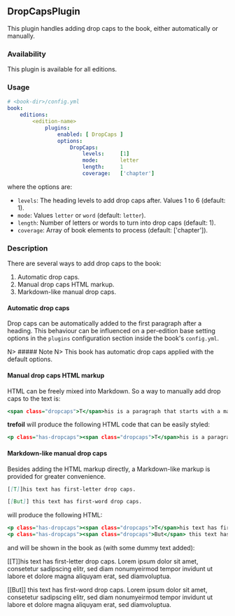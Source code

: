 ## DropCapsPlugin

This plugin handles adding drop caps to the book, either automatically or manually.

### Availability

This plugin is available for all editions.

### Usage

~~~.yaml
# <book-dir>/config.yml 
book:
    editions:
        <edition-name>
            plugins:
                enabled: [ DropCaps ]
                options:
                    DropCaps:
                        levels:     [1]           
                        mode:       letter        
                        length:     1             
                        coverage:   ['chapter']   
~~~ 

where the options are:

- `levels`: The heading levels to add drop caps after. Values 1 to 6 (default: 1).
- `mode`: Values `letter` or `word` (default: `letter`).
- `length`: Number of letters or words to turn into drop caps (default: 1).
- `coverage`: Array of book elements to process (default: ['chapter']).   
    
    
### Description

There are several ways to add drop caps to the book:

1. Automatic drop caps.
2. Manual drop caps HTML markup.
3. Markdown-like manual drop caps. 


#### Automatic drop caps

Drop caps can be automatically added to the first paragraph after a heading. 
This behaviour can be influenced on a per-edition base setting options in 
the `plugins` configuration section inside the book's `config.yml`.
 
N> ##### Note
N> This book has automatic drop caps applied with the default options.

        
#### Manual drop caps HTML markup

HTML can be freely mixed into Markdown. So a way to manually add drop caps 
to the text is:

~~~.html
<span class="dropcaps">T</span>his is a paragraph that starts with a manually-added drop cap.
~~~

**trefoil** will produce the following HTML code that can be easily styled:

~~~.html
<p class="has-dropcaps"><span class="dropcaps">T</span>his is a paragraph that starts with a manually-added drop cap.</p>
~~~


#### Markdown-like manual drop caps

Besides adding the HTML markup directly, a Markdown-like markup is provided for 
greater convenience.

~~~.markdown
[[T]]his text has first-letter drop caps.

[[But]] this text has first-word drop caps.
~~~

will produce the following HTML:

~~~.html
<p class="has-dropcaps"><span class="dropcaps">T</span>his text has first-letter drop caps.</p>
<p class="has-dropcaps"><span class="dropcaps">But</span> this text has first-word drop caps.</p>
~~~

and will be shown in the book as (with some dummy text added):

[[T]]his text has first-letter drop caps. Lorem ipsum dolor sit amet, consetetur 
sadipscing elitr, sed diam nonumyeirmod tempor invidunt ut labore et dolore 
magna aliquyam erat, sed diamvoluptua. 

[[But]] this text has first-word drop caps. Lorem ipsum dolor sit amet, consetetur 
sadipscing elitr, sed diam nonumyeirmod tempor invidunt ut labore et dolore magna 
aliquyam erat, sed diamvoluptua. 




